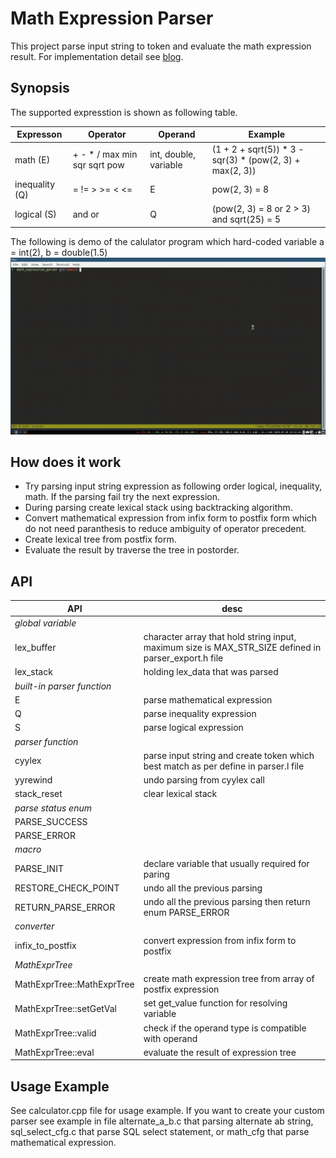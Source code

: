 # Math Expression Parser

This project parse input string to token and evaluate the math expression result. For implementation detail see [blog](https://dev.to/taey/series/32557).

## Synopsis

The supported expresstion is shown as following table.

| Expresson      | Operator                      | Operand               | Example                                                    |
| -------------- | ----------------------------- | --------------------- | ---------------------------------------------------------- |
| math (E)       | + - \* / max min sqr sqrt pow | int, double, variable | (1 + 2 + sqrt(5)) \* 3 - sqr(3) \* (pow(2, 3) + max(2, 3)) |
| inequality (Q) | = != > >= < <=                | E                     | pow(2, 3) = 8                                              |
| logical (S)    | and or                        | Q                     | (pow(2, 3) = 8 or 2 > 3) and sqrt(25) = 5                  |

The following is demo of the calulator program which hard-coded variable a = int(2), b = double(1.5)
![demo](./imgs/math_expr_demo.gif)

## How does it work

- Try parsing input string expression as following order logical, inequality, math. If the parsing fail try the next expression.
- During parsing create lexical stack using backtracking algorithm.
- Convert mathematical expression from infix form to postfix form which do not need paranthesis to reduce ambiguity of operator precedent.
- Create lexical tree from postfix form.
- Evaluate the result by traverse the tree in postorder.

## API

| API                        | desc                                                                                                 |
| -------------------------- | ---------------------------------------------------------------------------------------------------- |
| _global variable_          |                                                                                                      |
| lex_buffer                 | character array that hold string input, maximum size is MAX_STR_SIZE defined in parser_export.h file |
| lex_stack                  | holding lex_data that was parsed                                                                     |
| _built-in parser function_ |                                                                                                      |
| E                          | parse mathematical expression                                                                        |
| Q                          | parse inequality expression                                                                          |
| S                          | parse logical expression                                                                             |
| _parser function_          |                                                                                                      |
| cyylex                     | parse input string and create token which best match as per define in parser.l file                  |
| yyrewind                   | undo parsing from cyylex call                                                                        |
| stack_reset                | clear lexical stack                                                                                  |
| _parse status enum_        |                                                                                                      |
| PARSE_SUCCESS              |                                                                                                      |
| PARSE_ERROR                |                                                                                                      |
| _macro_                    |                                                                                                      |
| PARSE_INIT                 | declare variable that usually required for paring                                                    |
| RESTORE_CHECK_POINT        | undo all the previous parsing                                                                        |
| RETURN_PARSE_ERROR         | undo all the previous parsing then return enum PARSE_ERROR                                           |
| _converter_                |                                                                                                      |
| infix_to_postfix           | convert expression from infix form to postfix                                                        |
| _MathExprTree_             |                                                                                                      |
| MathExprTree::MathExprTree | create math expression tree from array of postfix expression                                         |
| MathExprTree::setGetVal    | set get_value function for resolving variable                                                        |
| MathExprTree::valid        | check if the operand type is compatible with operand                                                 |
| MathExprTree::eval         | evaluate the result of expression tree                                                               |

## Usage Example

See calculator.cpp file for usage example. If you want to create your custom parser see example in file alternate_a_b.c that parsing alternate ab string, sql_select_cfg.c that parse SQL select statement, or math_cfg that parse mathematical expression.
